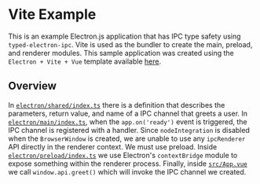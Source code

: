 # Vite Example

This is an example Electron.js application that has IPC type safety using `typed-electron-ipc`. Vite is used as the bundler to create the main, preload, and renderer modules. This sample application was created using the `Electron + Vite + Vue` template available [here](https://github.com/electron-vite/electron-vite-vue).

## Overview

In [`electron/shared/index.ts`](electron/shared/index.ts) there is a definition that describes the parameters, return value, and name of a IPC channel that greets a user. In [`electron/main/index.ts`](electron/main/index.ts), when the `app.on('ready')` event is triggered, the IPC channel is registered with a handler. Since `nodeIntegration` is disabled when the `BrowserWindow` is created, we are unable to use any `ipcRenderer` API directly in the renderer context. We must use preload. Inside [`electron/preload/index.ts`](electron/preload/index.ts) we use Electron's `contextBridge` module to expose something within the renderer process. Finally, inside [`src/App.vue`](src/App.vue) we call `window.api.greet()` which will invoke the IPC channel we created.
